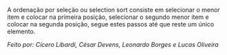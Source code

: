 A ordenação por seleção ou selection sort consiste em selecionar o menor item e colocar na primeira posição, 
selecionar o segundo menor item e colocar na segunda posição, 
segue estes passos até que reste um único elemento.

*Feito por: Cícero Libardi, César Devens, Leonardo Borges e Lucas Oliveira*